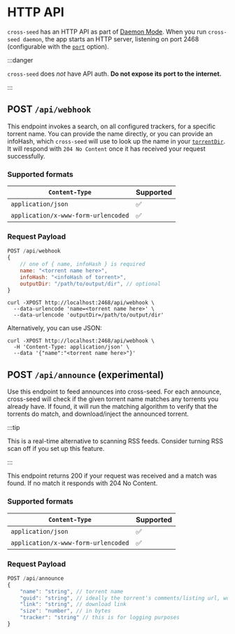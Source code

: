 # HTTP API

`cross-seed` has an HTTP API as part of [Daemon Mode](../basics/daemon.md). When
you run `cross-seed daemon`, the app starts an HTTP server, listening on port
2468 (configurable with the [`port`](options#port) option).

:::danger

`cross-seed` does _not_ have API auth. **Do not expose its port to the
internet.**

:::

## POST `/api/webhook`

This endpoint invokes a search, on all configured trackers, for a specific
torrent name. You can provide the name directly, or you can provide an infoHash,
which `cross-seed` will use to look up the name in your
[`torrentDir`](options#torrentdir). It will respond with `204 No Content` once
it has received your request successfully.

### Supported formats

| `Content-Type`                      | Supported |
| ----------------------------------- | --------- |
| `application/json`                  | ✅        |
| `application/x-www-form-urlencoded` | ✅        |

### Request Payload

```js
POST /api/webhook
{
	// one of { name, infoHash } is required
	name: "<torrent name here>",
	infoHash: "<infoHash of torrent>",
	outputDir: "/path/to/output/dir", // optional
}
```

```shell script
curl -XPOST http://localhost:2468/api/webhook \
  --data-urlencode 'name=<torrent name here>' \
  --data-urlencode 'outputDir=/path/to/output/dir'
```

Alternatively, you can use JSON:

```shell script
curl -XPOST http://localhost:2468/api/webhook \
  -H 'Content-Type: application/json' \
  --data '{"name":"<torrent name here>"}'
```

## POST `/api/announce` (experimental)

Use this endpoint to feed announces into cross-seed. For each announce,
cross-seed will check if the given torrent name matches any torrents you already
have. If found, it will run the matching algorithm to verify that the torrents
do match, and download/inject the announced torrent.

:::tip

This is a real-time alternative to scanning RSS feeds. Consider turning RSS scan
off if you set up this feature.

:::

This endpoint returns 200 if your request was received and a match was found. If
no match it responds with 204 No Content.

### Supported formats

| `Content-Type`                      | Supported |
| ----------------------------------- | --------- |
| `application/json`                  | ✅        |
| `application/x-www-form-urlencoded` | ✅        |

### Request Payload

```js
POST /api/announce
{
	"name": "string", // torrent name
	"guid": "string", // ideally the torrent's comments/listing url, would be for caching purposes
	"link": "string", // download link
	"size": "number", // in bytes
	"tracker": "string" // this is for logging purposes
}
```
